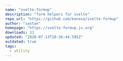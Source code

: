```yaml
---
name: "svelte-formup"
description: "form helpers for svelte"
repo_url: "https://github.com/kenoxa/svelte-formup"
author: "sastan"
homepage: "https://svelte-formup.js.org"
downloads: 33
updated: "2020-07-13T10:36:44.595Z"
outdated: true
tags: 
  - utility
---
```

